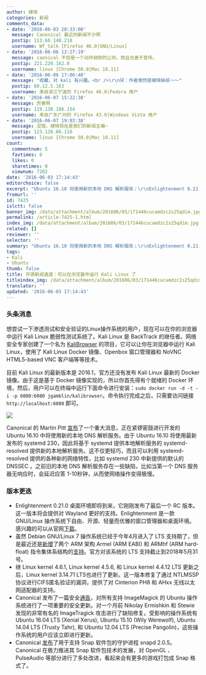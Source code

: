 ```yaml
---
author: 棣琦
categories: 新闻
comments_data:
- date: '2016-06-03 20:33:00'
  message: Canonical 最近的新闻不少啊
  postip: 113.66.148.218
  username: Wf_talk [Firefox 46.0|GNU/Linux]
- date: '2016-06-06 12:27:19'
  message: caonical 不但是一个动作频频的公司，而且也善于宣传。
  postip: 221.220.162.0
  username: linux [Chrome 50.0|Mac 10.11]
- date: '2016-06-06 17:06:40'
  message: "收藏，对 kali 有兴趣。<br />\r\n另：作者竟然是棣琦妹纸～～"
  postip: 60.12.5.163
  username: 来自浙江宁波的 Firefox 46.0|Fedora 用户
- date: '2016-06-07 15:22:38'
  message: 厉害啊
  postip: 119.130.186.154
  username: 来自广东广州的 Firefox 43.0|Windows Vista 用户
- date: '2016-06-07 19:03:38'
  message: 没错，棣琦现在是我们的新闻主编~
  postip: 123.120.66.116
  username: linux [Chrome 50.0|Mac 10.11]
count:
  commentnum: 5
  favtimes: 0
  likes: 0
  sharetimes: 0
  viewnum: 7202
date: '2016-06-03 17:14:43'
editorchoice: false
excerpt: "Ubuntu 16.10 将使用新的本地 DNS 解析服务；\r\nEnlightenment 0.21.0 桌面环境即将到来。"
fromurl: ''
id: 7425
islctt: false
banner_img: /data/attachment/album/201606/03/171446cucamdzc2s25qdim.jpg
permalink: /article-7425-1.html
index_img: /data/attachment/album/201606/03/171446cucamdzc2s25qdim.jpg
related: []
reviewer: ''
selector: ''
summary: "Ubuntu 16.10 将使用新的本地 DNS 解析服务；\r\nEnlightenment 0.21.0 桌面环境即将到来。"
tags:
- Kali
- Ubuntu
thumb: false
title: 开源新闻速递：可以在浏览器中运行 Kali Linux 了
titleindex_img: /data/attachment/album/201606/03/171446cucamdzc2s25qdim.jpg
translator: ''
updated: '2016-06-03 17:14:43'
---
```


### 头条消息


想尝试一下渗透测试和安全验证的Linux操作系统的用户，现在可以在你的浏览器中运行 Kali Linux 脆弱性测试系统了。Kali Linux 是 BackTrack 的继任者。网络安全专家创建了一个名为 [KaliBrowser](http://jerrygamblin.com/2016/05/31/kalibrowser/) 的项目，它可以让你在浏览器中运行 Kali Linux，使用了 Kali Linux Docker 镜像、Openbox 窗口管理器和 NoVNC HTML5-based VNC 客户端等等技术。


目前 Kali Linux 的最新版本是 2016.1，官方还没有发布 Kali Linux 最新的 Docker 镜像。由于这是基于 Docker 镜像实现的，所以你首先得有个就绪的 Docker 环境，然后，用户可以在终端中运行下面命令进行安装：`sudo docker run -d -t -i -p 6080:6080 jgamblin/kalibrowser`。命令执行完成之后，只需要访问链接 `http://localhost:6080` 即可。


![](/data/attachment/album/201606/03/171446cucamdzc2s25qdim.jpg)


Canonical 的 Martin Pitt [宣布](https://lists.ubuntu.com/archives/ubuntu-devel/2016-May/039350.html)了一个重大消息，正在紧锣密鼓进行开发的 Ubuntu 16.10 中将使用新的本地 DNS 解析服务。由于 Ubuntu 16.10 将使用最新发布的 systemd 230，因此将基于 systemd 提供本地解析服务的 systemd-resolved 提供新的本地解析服务。这不仅更轻巧，而且可以利用 systemd-resolved 提供的各种新的网络特性，比如 systemd 230 中新提供的默认的 DNSSEC 。之前旧的本地 DNS 解析服务存在一些缺陷，比如当第一个 DNS 服务器无响应时，会延迟应答 1-10秒钟，从而使网络操作变得极慢。


### 版本更迭


* Enlightenment 0.21.0 桌面环境即将到来，它刚刚发布了最后一个 RC 版本。这一版本将会提供对 Wayland 更好的支持。Enlightenment 是一款 GNU/Linux 操作系统下自由、开源、轻量而优雅的窗口管理器和桌面环境。感兴趣的可以从官网[下载](https://www.enlightenment.org/news/e21_rc_release)。
* 虽然 Debian GNU/Linux 7 操作系统已经于今年4月进入了 LTS 支持期了，但是最近还是[新增](https://bits.debian.org/2016/06/wheezy-now-supporting-armel-and-armhf.html)了两个 ARM 架构 Armel (ARM EABI) 和 ARMhf (ARM hard-float) 指令集体系结构的[支持](https://bits.debian.org/2016/06/wheezy-now-supporting-armel-and-armhf.html)。官方对该系统的 LTS 支持截止到2018年5月31号。
* 继 Linux kernel 4.6.1, Linux kernel 4.5.6, 和 Linux kernel 4.4.12 LTS 更新之后，Linux kernel 3.14.71 LTS也进行了更新。这一版本修复了通过 NTLMSSP 协议进行CIFS匿名验证的漏洞，提供了对 Cinterion PH8 和 AHxx 无线以太网适配器的支持。
* Canonical 发布了一篇安全[通告](http://www.ubuntu.com/usn/usn-2990-1/)，对所有支持 ImageMagick 的 Ubuntu 操作系统进行了一项重要的安全更新。对一个月前 Nikolay Ermishkin 和 Stewie 发现的非常有名的 ImageTragick 攻击进行了缺陷修复。受影响的操作系统有 Ubuntu 16.04 LTS (Xenial Xerus), Ubuntu 15.10 (Wily Werewolf), Ubuntu 14.04 LTS (Trusty Tahr), 和 Ubuntu 12.04 LTS (Precise Pangolin)，这些操作系统的用户应该立即进行更新。
* Canonical [发布](http://www.zygoon.pl/2016/05/snapd-205-released-new-release-cadence.html)了用于支持 Snap 软件包的守护进程 snapd 2.0.5。Canonical 在极力推进其 Snap 软件包技术的发展，对 OpenGL 、PulseAudio 等部分进行了多处改进，看起来会有更多的游戏打包成 Snap 格式了。